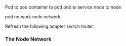 Pod to pod 
container to pod 
pod to service 
node to node 

pod network 
node network 

Refresh the following 
adapter 
switch 
router




### The Node Network

